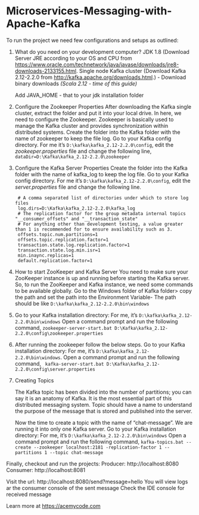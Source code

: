 # Microservices-Messaging-with-Apache-Kafka
To run the project we need few configurations and setups as outlined:

1. What do you need on your development computer?
	JDK 1.8
	(Download Server JRE according to your OS and CPU from https://www.oracle.com/technetwork/java/javase/downloads/jre8-downloads-2133155.html.
	Single node Kafka cluster
	(Download Kafka 2.12-2.2.0 from http://kafka.apache.org/downloads.html.) - Download binary downloads *(Scala 2.12 - time of this guide)*

	Add JAVA_HOME - that to your jdk installation folder

2. Configure the Zookeeper Properties
	After downloading the Kafka single cluster, extract the folder and put it into your local drive. In here, we need to configure the Zookeeper. Zookeeper is basically used to manage the Kafka cluster and provides synchronization within distributed systems.
	Create the folder into the Kafka folder with the name of zookeeper to keep the file log.
	Go to your Kafka config directory. For me it’s `` D:\kafka\kafka_2.12-2.2.0\config ``, edit the *zookeeper.properties* file and change the following line,
	 `` dataDir=D:\Kafka\kafka_2.12-2.2.0\zookeeper ``



3. Configure the Kafka Server Properties
	Create the folder into the Kafka folder with the name of kafka_log to keep the log file.
	Go to your Kafka config directory. For me it’s ``D:\kafka\kafka_2.12-2.2.0\config``, edit the *server.properties* file and change the following line.
	
		# A comma separated list of directories under which to store log files    
		log.dirs=D:\Kafka\kafka_2.12-2.2.0\kafka_log    
		# The replication factor for the group metadata internal topics "__consumer_offsets" and "__transaction_state"    
		# For anything other than development testing, a value greater than 1 is recommended for to ensure availability such as 3.    
		offsets.topic.num.partitions=1    
		offsets.topic.replication.factor=1    
		transaction.state.log.replication.factor=1    
		transaction.state.log.min.isr=1    
		min.inaync.replicas=1    
		default.replication.factor=1   

4. How to start ZooKeeper and Kafka Server
   You need to make sure your ZooKeeper instance is up and running before starting the Kafka server.
   So, to run the ZooKeeper and Kafka instance, we need some commands to be available globally. Go to the Windows folder of Kafka folder> copy the path and set the path into the Environment Variable- The path should be like ``D:\kafka\kafka_2.12-2.2.0\bin\windows``
   
5. Go to your Kafka installation directory: For me, it’s ``D:\kafka\kafka_2.12-2.2.0\bin\windows``
   Open a command prompt and run the following command,
   ``zookeeper-server-start.bat D:\Kafka\kafka_2.12-2.2.0\config\zookeeper.properties`` 
   
6. After running the zookeeper follow the below steps.
   Go to your Kafka installation directory: For me, it’s ``D:\kafka\kafka_2.12-2.2.0\bin\windows``.
   Open a command prompt and run the following command,
  `` kafka-server-start.bat D:\Kafka\kafka_2.12-2.2.0\config\server.properties``
   
7. Creating Topics
 
	The Kafka topic has been divided into the number of partitions; you can say it is an anatomy of Kafka. It is the most essential part of this distributed messaging system. Topic should have a name to understand the purpose of the message that is stored and published into the server.
	 
	Now the time to create a topic with the name of “chat-message”. We are running it into only one Kafka server.
	Go to your Kafka installation directory: For me, it’s ``D:\kafka\kafka_2.12-2.2.0\bin\windows``
	Open a command prompt and run the following command,
	``kafka-topics.bat --create --zookeeper localhost:2181 -replication-factor 1 --partitions 1 --topic chat-message``  
	
Finally, checkout and run the projects:
Producer: http://localhost:8080
Consumer: http://localhost:8081

Visit the url: http://localhost:8080/send?message=hello
You will view logs ar the consumer console of the sent message
Check the IDE console for received message

Learn more at https://acemycode.com
